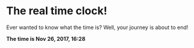 # The real time clock!

Ever wanted to know what the time is? Well, your journey is about to end!

**The time is Nov 26, 2017, 16:28**